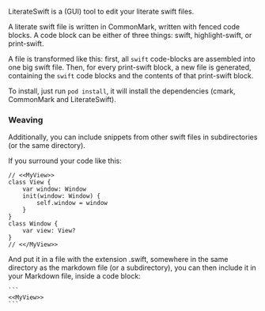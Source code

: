 LiterateSwift is a (GUI) tool to edit your literate swift files.

A literate swift file is written in CommonMark, written with fenced code blocks. A code block can be either of three things: swift, highlight-swift, or print-swift.

A file is transformed like this: first, all `swift` code-blocks are assembled into one big swift file. Then, for every print-swift block, a new file is generated, containing the `swift` code blocks and the contents of that print-swift block.

To install, just run `pod install`, it will install the dependencies (cmark, CommonMark and LiterateSwift).

### Weaving

Additionally, you can include snippets from other swift files in subdirectories (or the same directory).

If you surround your code like this:

    // <<MyView>>
    class View {
        var window: Window
        init(window: Window) {
            self.window = window
        }
    }
    class Window {
        var view: View?
    }
    // <</MyView>>

And put it in a file with the extension .swift, somewhere in the same directory as the markdown file (or a subdirectory), you can then include it in your Markdown file, inside a code block:

    ```
    <<MyView>>
    ```
